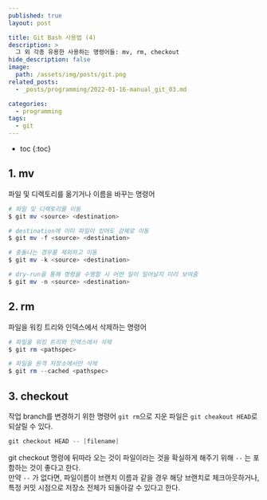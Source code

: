 ```yaml
---
published: true
layout: post

title: Git Bash 사용법 (4)
description: >
  그 외 각종 유용한 사용하는 명령어들: mv, rm, checkout
hide_description: false
image: 
  path: /assets/img/posts/git.png
related_posts:
  - _posts/programming/2022-01-16-manual_git_03.md

categories:
  - programming
tags:
  - git
---
```

* toc
{:toc}

## 1. mv

파일 및 디렉토리를 옮기거나 이름을 바꾸는 명령어

```powershell
# 파일 및 디렉토리를 이동
$ git mv <source> <destination>

# destination에 이미 파일이 있어도 강제로 이동
$ git mv -f <source> <destination>

# 충돌나는 경우를 제외하고 이동
$ git mv -k <source> <destination>

# dry-run을 통해 명령을 수행할 시 어떤 일이 일어날지 미리 보여줌
$ git mv -n <source> <destination>
```

## 2. rm

파일을 워킹 트리와 인덱스에서 삭제하는 명령어

```powershell
# 파일을 워킹 트리와 인덱스에서 삭제
$ git rm <pathspec>

# 파일을 원격 저장소에서만 삭제
$ git rm --cached <pathspec>
```

## 3. checkout

작업 branch를 변경하기 위한 명령어
`git rm`으로 지운 파일은 `git cheakout HEAD`로 되살릴 수 있다.  

```powershell
git checkout HEAD -- [filename]
```

git checkout 명령에 뒤따라 오는 것이 파일이라는 것을 확실하게 해주기 위해 `--` 는 포함하는 것이 좋다고 한다.  
만약 `--` 가 없다면, 파일이름이 브랜치 이름과 같을 경우 해당 브랜치로 체크아웃하거나, 특정 커밋 시점으로 저장소 전체가 되돌아갈 수 있다고 한다.